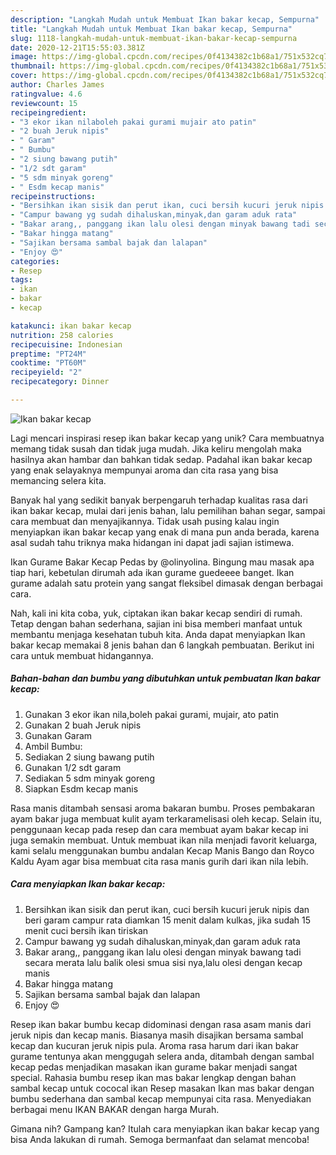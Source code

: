 ```yaml
---
description: "Langkah Mudah untuk Membuat Ikan bakar kecap, Sempurna"
title: "Langkah Mudah untuk Membuat Ikan bakar kecap, Sempurna"
slug: 1118-langkah-mudah-untuk-membuat-ikan-bakar-kecap-sempurna
date: 2020-12-21T15:55:03.381Z
image: https://img-global.cpcdn.com/recipes/0f4134382c1b68a1/751x532cq70/ikan-bakar-kecap-foto-resep-utama.jpg
thumbnail: https://img-global.cpcdn.com/recipes/0f4134382c1b68a1/751x532cq70/ikan-bakar-kecap-foto-resep-utama.jpg
cover: https://img-global.cpcdn.com/recipes/0f4134382c1b68a1/751x532cq70/ikan-bakar-kecap-foto-resep-utama.jpg
author: Charles James
ratingvalue: 4.6
reviewcount: 15
recipeingredient:
- "3 ekor ikan nilaboleh pakai gurami mujair ato patin"
- "2 buah Jeruk nipis"
- " Garam"
- " Bumbu"
- "2 siung bawang putih"
- "1/2 sdt garam"
- "5 sdm minyak goreng"
- " Esdm kecap manis"
recipeinstructions:
- "Bersihkan ikan sisik dan perut ikan, cuci bersih kucuri jeruk nipis dan beri garam campur rata diamkan 15 menit dalam kulkas, jika sudah 15 menit cuci bersih ikan tiriskan"
- "Campur bawang yg sudah dihaluskan,minyak,dan garam aduk rata"
- "Bakar arang,, panggang ikan lalu olesi dengan minyak bawang tadi secara merata lalu balik olesi smua sisi nya,lalu olesi dengan kecap manis"
- "Bakar hingga matang"
- "Sajikan bersama sambal bajak dan lalapan"
- "Enjoy 😍"
categories:
- Resep
tags:
- ikan
- bakar
- kecap

katakunci: ikan bakar kecap 
nutrition: 258 calories
recipecuisine: Indonesian
preptime: "PT24M"
cooktime: "PT60M"
recipeyield: "2"
recipecategory: Dinner

---
```



![Ikan bakar kecap](https://img-global.cpcdn.com/recipes/0f4134382c1b68a1/751x532cq70/ikan-bakar-kecap-foto-resep-utama.jpg)

Lagi mencari inspirasi resep ikan bakar kecap yang unik? Cara membuatnya memang tidak susah dan tidak juga mudah. Jika keliru mengolah maka hasilnya akan hambar dan bahkan tidak sedap. Padahal ikan bakar kecap yang enak selayaknya mempunyai aroma dan cita rasa yang bisa memancing selera kita.

Banyak hal yang sedikit banyak berpengaruh terhadap kualitas rasa dari ikan bakar kecap, mulai dari jenis bahan, lalu pemilihan bahan segar, sampai cara membuat dan menyajikannya. Tidak usah pusing kalau ingin menyiapkan ikan bakar kecap yang enak di mana pun anda berada, karena asal sudah tahu triknya maka hidangan ini dapat jadi sajian istimewa.

Ikan Gurame Bakar Kecap Pedas by @olinyolina. Bingung mau masak apa tiap hari, kebetulan dirumah ada ikan gurame guedeeee banget. Ikan gurame adalah satu protein yang sangat fleksibel dimasak dengan berbagai cara.


Nah, kali ini kita coba, yuk, ciptakan ikan bakar kecap sendiri di rumah. Tetap dengan bahan sederhana, sajian ini bisa memberi manfaat untuk membantu menjaga kesehatan tubuh kita. Anda dapat menyiapkan Ikan bakar kecap memakai 8 jenis bahan dan 6 langkah pembuatan. Berikut ini cara untuk membuat hidangannya.

<!--inarticleads1-->

##### Bahan-bahan dan bumbu yang dibutuhkan untuk pembuatan Ikan bakar kecap:

1. Gunakan 3 ekor ikan nila,boleh pakai gurami, mujair, ato patin
1. Gunakan 2 buah Jeruk nipis
1. Gunakan  Garam
1. Ambil  Bumbu:
1. Sediakan 2 siung bawang putih
1. Gunakan 1/2 sdt garam
1. Sediakan 5 sdm minyak goreng
1. Siapkan  Esdm kecap manis


Rasa manis ditambah sensasi aroma bakaran bumbu. Proses pembakaran ayam bakar juga membuat kulit ayam terkaramelisasi oleh kecap. Selain itu, penggunaan kecap pada resep dan cara membuat ayam bakar kecap ini juga semakin membuat. Untuk membuat ikan nila menjadi favorit keluarga, kami selalu menggunakan bumbu andalan Kecap Manis Bango dan Royco Kaldu Ayam agar bisa membuat cita rasa manis gurih dari ikan nila lebih. 

<!--inarticleads2-->

##### Cara menyiapkan Ikan bakar kecap:

1. Bersihkan ikan sisik dan perut ikan, cuci bersih kucuri jeruk nipis dan beri garam campur rata diamkan 15 menit dalam kulkas, jika sudah 15 menit cuci bersih ikan tiriskan
1. Campur bawang yg sudah dihaluskan,minyak,dan garam aduk rata
1. Bakar arang,, panggang ikan lalu olesi dengan minyak bawang tadi secara merata lalu balik olesi smua sisi nya,lalu olesi dengan kecap manis
1. Bakar hingga matang
1. Sajikan bersama sambal bajak dan lalapan
1. Enjoy 😍


Resep ikan bakar bumbu kecap didominasi dengan rasa asam manis dari jeruk nipis dan kecap manis. Biasanya masih disajikan bersama sambal kecap dan kucuran jeruk nipis pula. Aroma rasa harum dari ikan bakar gurame tentunya akan menggugah selera anda, ditambah dengan sambal kecap pedas menjadikan masakan ikan gurame bakar menjadi sangat special. Rahasia bumbu resep ikan mas bakar lengkap dengan bahan sambal kecap untuk cococal ikan Resep masakan Ikan mas bakar dengan bumbu sederhana dan sambal kecap mempunyai cita rasa. Menyediakan berbagai menu IKAN BAKAR dengan harga Murah. 

Gimana nih? Gampang kan? Itulah cara menyiapkan ikan bakar kecap yang bisa Anda lakukan di rumah. Semoga bermanfaat dan selamat mencoba!
